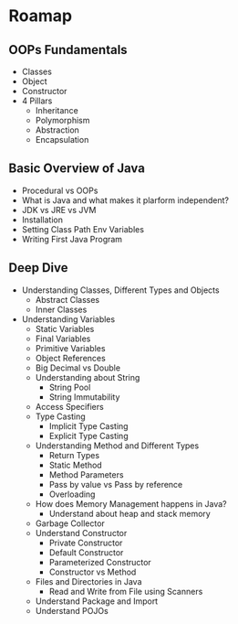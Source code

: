# Roamap
## OOPs Fundamentals
- Classes
- Object
- Constructor
- 4 Pillars
    - Inheritance
    - Polymorphism
    - Abstraction
    - Encapsulation

## Basic Overview of Java
- Procedural vs OOPs
- What is Java and what makes it plarform independent?
- JDK vs JRE vs JVM
- Installation
- Setting Class Path Env Variables
- Writing First Java Program

## Deep Dive
- Understanding Classes, Different Types and Objects
    - Abstract Classes
    - Inner Classes
- Understanding Variables
    - Static Variables
    - Final Variables
    - Primitive Variables
    - Object References
    - Big Decimal vs Double
    - Understanding about String 
        - String Pool
        - String Immutability
    - Access Specifiers
    - Type Casting
        - Implicit Type Casting
        - Explicit Type Casting
    - Understanding Method and Different Types
        - Return Types
        - Static Method
        - Method Parameters
        - Pass by value vs Pass by reference
        - Overloading
    - How does Memory Management happens in Java?
        - Understand about heap and stack memory
    - Garbage Collector
    - Understand Constructor
        - Private Constructor
        - Default Constructor
        - Parameterized Constructor
        - Constructor vs Method
    - Files and Directories in Java
        - Read and Write from File using Scanners
    - Understand Package and Import
    - Understand POJOs

